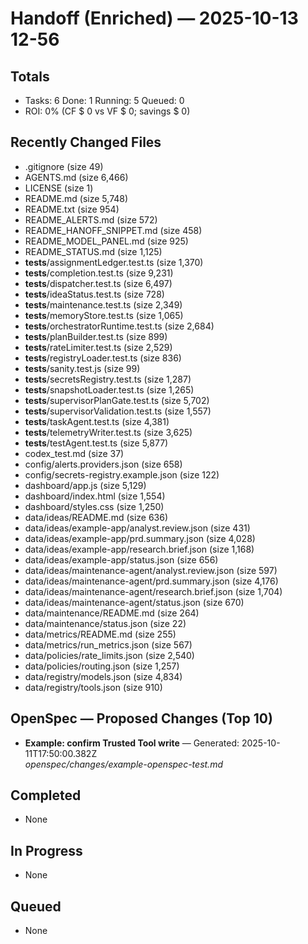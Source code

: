 # Handoff (Enriched) — 2025-10-13 12-56
## Totals
- Tasks: 6  Done: 1  Running: 5  Queued: 0
- ROI: 0% (CF $ 0 vs VF $ 0; savings $ 0)
## Recently Changed Files
- .gitignore (size 49)
- AGENTS.md (size 6,466)
- LICENSE (size 1)
- README.md (size 5,748)
- README.txt (size 954)
- README_ALERTS.md (size 572)
- README_HANOFF_SNIPPET.md (size 458)
- README_MODEL_PANEL.md (size 925)
- README_STATUS.md (size 1,125)
- __tests__/assignmentLedger.test.ts (size 1,370)
- __tests__/completion.test.ts (size 9,231)
- __tests__/dispatcher.test.ts (size 6,497)
- __tests__/ideaStatus.test.ts (size 728)
- __tests__/maintenance.test.ts (size 2,349)
- __tests__/memoryStore.test.ts (size 1,065)
- __tests__/orchestratorRuntime.test.ts (size 2,684)
- __tests__/planBuilder.test.ts (size 899)
- __tests__/rateLimiter.test.ts (size 2,529)
- __tests__/registryLoader.test.ts (size 836)
- __tests__/sanity.test.js (size 99)
- __tests__/secretsRegistry.test.ts (size 1,287)
- __tests__/snapshotLoader.test.ts (size 1,265)
- __tests__/supervisorPlanGate.test.ts (size 5,702)
- __tests__/supervisorValidation.test.ts (size 1,557)
- __tests__/taskAgent.test.ts (size 4,381)
- __tests__/telemetryWriter.test.ts (size 3,625)
- __tests__/testAgent.test.ts (size 5,877)
- codex_test.md (size 37)
- config/alerts.providers.json (size 658)
- config/secrets-registry.example.json (size 122)
- dashboard/app.js (size 5,129)
- dashboard/index.html (size 1,554)
- dashboard/styles.css (size 1,250)
- data/ideas/README.md (size 636)
- data/ideas/example-app/analyst.review.json (size 431)
- data/ideas/example-app/prd.summary.json (size 4,028)
- data/ideas/example-app/research.brief.json (size 1,168)
- data/ideas/example-app/status.json (size 656)
- data/ideas/maintenance-agent/analyst.review.json (size 597)
- data/ideas/maintenance-agent/prd.summary.json (size 4,176)
- data/ideas/maintenance-agent/research.brief.json (size 1,704)
- data/ideas/maintenance-agent/status.json (size 670)
- data/maintenance/README.md (size 264)
- data/maintenance/status.json (size 22)
- data/metrics/README.md (size 255)
- data/metrics/run_metrics.json (size 567)
- data/policies/rate_limits.json (size 2,540)
- data/policies/routing.json (size 1,257)
- data/registry/models.json (size 4,834)
- data/registry/tools.json (size 910)
## OpenSpec — Proposed Changes (Top 10)
- **Example: confirm Trusted Tool write** — Generated: 2025-10-11T17:50:00.382Z  
  _openspec/changes/example-openspec-test.md_
## Completed
- None
## In Progress
- None
## Queued
- None